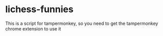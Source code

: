 # lichess-funnies

This is a script for tampermonkey, so you need to get the tampermonkey chrome extension to use it
